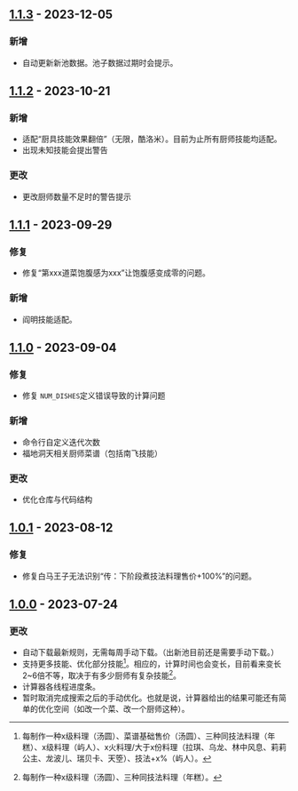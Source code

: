 ## [1.1.3] - 2023-12-05

### 新增

- 自动更新新池数据。池子数据过期时会提示。

## [1.1.2] - 2023-10-21

### 新增

- 适配“厨具技能效果翻倍”（无限，酷洛米）。目前为止所有厨师技能均适配。
- 出现未知技能会提出警告

### 更改

- 更改厨师数量不足时的警告提示

## [1.1.1] - 2023-09-29

### 修复

- 修复“第xxx道菜饱腹感为xxx”让饱腹感变成零的问题。

### 新增

- 阎明技能适配。


## [1.1.0] - 2023-09-04

### 修复

- 修复 `NUM_DISHES`定义错误导致的计算问题

### 新增

- 命令行自定义迭代次数
- 福地洞天相关厨师菜谱（包括南飞技能）

### 更改

- 优化仓库与代码结构

## [1.0.1] - 2023-08-12

### 修复

- 修复白马王子无法识别“传：下阶段煮技法料理售价+100%”的问题。

## [1.0.0] - 2023-07-24

### 更改

- 自动下载最新规则，无需每周手动下载。（出新池目前还是需要手动下载。）
- 支持更多技能、优化部分技能[^1]。相应的，计算时间也会变长，目前看来变长2~6倍不等，取决于有多少厨师有复杂技能[^2]。
- 计算器各线程进度条。
- 暂时取消完成搜索之后的手动优化。也就是说，计算器给出的结果可能还有简单的优化空间（如改一个菜、改一个厨师这种）。

[1.1.3]: https://github.com/hjenryin/BCJH-Metropolis/compare/v1.1.2...v1.1.3
[1.1.2]: https://github.com/hjenryin/BCJH-Metropolis/compare/v1.1.1...v1.1.2
[1.1.1]: https://github.com/hjenryin/BCJH-Metropolis/compare/v1.1.0...v1.1.1
[1.1.0]: https://github.com/hjenryin/BCJH-Metropolis/compare/v1.0.1...v1.1.0
[1.0.1]: https://github.com/hjenryin/BCJH-Metropolis/compare/v1.0.0...v1.0.1
[1.0.0]: https://github.com/hjenryin/BCJH-Metropolis/releases/tag/v1.0.0

[^1]: 每制作一种x级料理（汤圆）、菜谱基础售价（汤圆）、三种同技法料理（年糕）、x级料理（屿人）、x火料理/大于x份料理（拉琪、乌龙、林中风息、莉莉公主、龙波儿、瑞贝卡、天箜）、技法+x%（屿人）。
    
[^2]: 每制作一种x级料理（汤圆）、三种同技法料理（年糕）。

